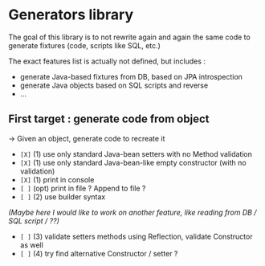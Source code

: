 # Generators library

The goal of this library is to not rewrite again and again the same code to generate
fixtures (code, scripts like SQL, etc.)

The exact features list is actually not defined, but includes :
  - generate Java-based fixtures from DB, based on JPA introspection
  - generate Java objects based on SQL scripts and reverse
  - ...


## First target : generate code from object

&rarr; Given an object, generate code to recreate it
  - `[X]` (1) use only standard Java-bean setters with no Method validation
  - `[X]` (1) use only standard Java-bean-like empty constructor (with no validation)
  - `[X]` (1) print in console
  - `[ ]` (opt) print in file ? Append to file ?
  - `[ ]` (2) use builder syntax
  
  _(Maybe here I would like to work on another feature, like reading from DB / SQL script / ??)_
  
  - `[ ]` (3) validate setters methods using Reflection, validate Constructor as well
  - `[ ]` (4) try find alternative Constructor / setter ?